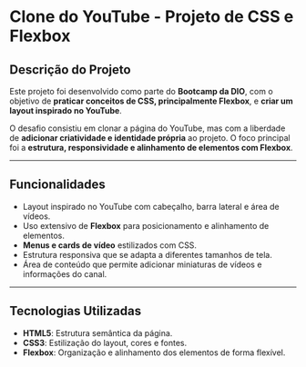 # Clone do YouTube - Projeto de CSS e Flexbox

## Descrição do Projeto

Este projeto foi desenvolvido como parte do **Bootcamp da DIO**, com o objetivo de **praticar conceitos de CSS, principalmente Flexbox**, e **criar um layout inspirado no YouTube**.  

O desafio consistiu em clonar a página do YouTube, mas com a liberdade de **adicionar criatividade e identidade própria** ao projeto. O foco principal foi a **estrutura, responsividade e alinhamento de elementos com Flexbox**.

---

## Funcionalidades

- Layout inspirado no YouTube com cabeçalho, barra lateral e área de vídeos.
- Uso extensivo de **Flexbox** para posicionamento e alinhamento de elementos.
- **Menus e cards de vídeo** estilizados com CSS.
- Estrutura responsiva que se adapta a diferentes tamanhos de tela.
- Área de conteúdo que permite adicionar miniaturas de vídeos e informações do canal.

---

## Tecnologias Utilizadas

- **HTML5**: Estrutura semântica da página.
- **CSS3**: Estilização do layout, cores e fontes.
- **Flexbox**: Organização e alinhamento dos elementos de forma flexível.
